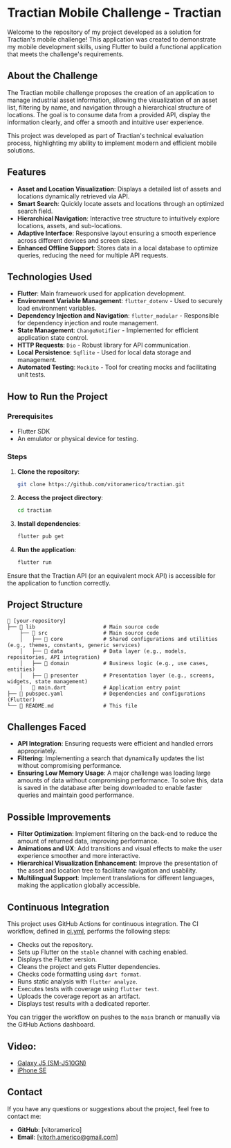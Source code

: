 # Tractian Mobile Challenge - Tractian

Welcome to the repository of my project developed as a solution for Tractian's mobile challenge! This application was created to demonstrate my mobile development skills, using Flutter to build a functional application that meets the challenge's requirements.

## About the Challenge

The Tractian mobile challenge proposes the creation of an application to manage industrial asset information, allowing the visualization of an asset list, filtering by name, and navigation through a hierarchical structure of locations. The goal is to consume data from a provided API, display the information clearly, and offer a smooth and intuitive user experience.

This project was developed as part of Tractian's technical evaluation process, highlighting my ability to implement modern and efficient mobile solutions.

## Features

- **Asset and Location Visualization**: Displays a detailed list of assets and locations dynamically retrieved via API.  
- **Smart Search**: Quickly locate assets and locations through an optimized search field.  
- **Hierarchical Navigation**: Interactive tree structure to intuitively explore locations, assets, and sub-locations.  
- **Adaptive Interface**: Responsive layout ensuring a smooth experience across different devices and screen sizes.  
- **Enhanced Offline Support**: Stores data in a local database to optimize queries, reducing the need for multiple API requests.


## Technologies Used  

- **Flutter**: Main framework used for application development.  
- **Environment Variable Management**: `flutter_dotenv` - Used to securely load environment variables.  
- **Dependency Injection and Navigation**: `flutter_modular` - Responsible for dependency injection and route management.  
- **State Management**: `ChangeNotifier` - Implemented for efficient application state control.  
- **HTTP Requests**: `Dio` - Robust library for API communication.  
- **Local Persistence**: `Sqflite` - Used for local data storage and management.  
- **Automated Testing**: `Mockito` - Tool for creating mocks and facilitating unit tests.  

## How to Run the Project

### Prerequisites
- Flutter SDK
- An emulator or physical device for testing.

### Steps
1. **Clone the repository**:
   ```bash
   git clone https://github.com/vitoramerico/tractian.git
   ```
2. **Access the project directory**:
   ```bash
   cd tractian
   ```
3. **Install dependencies**:
   ```bash
   flutter pub get
   ```
4. **Run the application**:
   ```bash
   flutter run
   ```

Ensure that the Tractian API (or an equivalent mock API) is accessible for the application to function correctly.

## Project Structure

```
📂 [your-repository]
├── 📂 lib                      # Main source code
    ├── 📂 src                  # Main source code
    │   ├── 📂 core             # Shared configurations and utilities (e.g., themes, constants, generic services)
    │   ├── 📂 data             # Data layer (e.g., models, repositories, API integration)
    │   ├── 📂 domain           # Business logic (e.g., use cases, entities)
    │   ├── 📂 presenter        # Presentation layer (e.g., screens, widgets, state management)
    │   📜 main.dart            # Application entry point
├── 📜 pubspec.yaml             # Dependencies and configurations (Flutter)
└── 📜 README.md                # This file
```

## Challenges Faced

- **API Integration**: Ensuring requests were efficient and handled errors appropriately.
- **Filtering**: Implementing a search that dynamically updates the list without compromising performance.
- **Ensuring Low Memory Usage**: A major challenge was loading large amounts of data without compromising performance. To solve this, data is saved in the database after being downloaded to enable faster queries and maintain good performance.

## Possible Improvements  

- **Filter Optimization**: Implement filtering on the back-end to reduce the amount of returned data, improving performance.  
- **Animations and UX**: Add transitions and visual effects to make the user experience smoother and more interactive.  
- **Hierarchical Visualization Enhancement**: Improve the presentation of the asset and location tree to facilitate navigation and usability.  
- **Multilingual Support**: Implement translations for different languages, making the application globally accessible.  

## Continuous Integration

This project uses GitHub Actions for continuous integration. The CI workflow, defined in [ci.yml](.github/workflows/ci.yml), performs the following steps:

- Checks out the repository.
- Sets up Flutter on the `stable` channel with caching enabled.
- Displays the Flutter version.
- Cleans the project and gets Flutter dependencies.
- Checks code formatting using `dart format`.
- Runs static analysis with `flutter analyze`.
- Executes tests with coverage using `flutter test`.
- Uploads the coverage report as an artifact.
- Displays test results with a dedicated reporter.

You can trigger the workflow on pushes to the `main` branch or manually via the GitHub Actions dashboard.

## Video:
- [Galaxy J5 (SM-J510GN)](https://github.com/vitoramerico/tractian/blob/main/video-galaxy-j5.mp4?raw=true)
- [iPhone SE](https://github.com/vitoramerico/tractian/blob/main/video-iphone-se.mp4?raw=true)

## Contact

If you have any questions or suggestions about the project, feel free to contact me:

- **GitHub**: [vitoramerico]
- **Email**: [vitorh.americo@gmail.com]